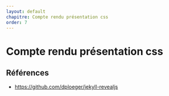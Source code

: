 ```yaml
---
layout: default
chapitre: Compte rendu présentation css
order: 7
---
```


# Compte rendu présentation css

## Références 

- https://github.com/dploeger/jekyll-revealjs
